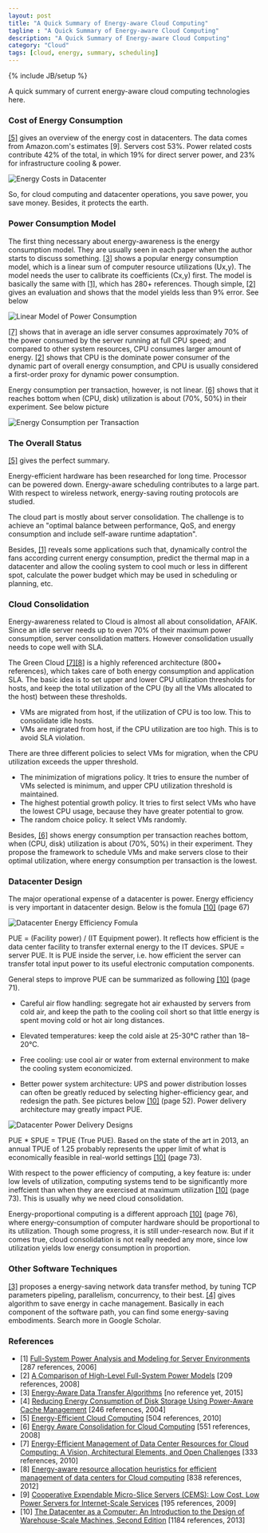 ```yaml
---
layout: post
title: "A Quick Summary of Energy-aware Cloud Computing"
tagline : "A Quick Summary of Energy-aware Cloud Computing"
description: "A Quick Summary of Energy-aware Cloud Computing"
category: "Cloud"
tags: [cloud, energy, summary, scheduling]
---
```

{% include JB/setup %}

A quick summary of current energy-aware cloud computing technologies here. 

### Cost of Energy Consumption

[\[5\]]() gives an overview of the energy cost in datacenters. The data comes from Amazon.com's estimates [9]. Servers cost 53%. Power related costs contribute 42% of the total, in which 19% for direct server power, and 23% for infrastructure cooling & power.

![Energy Costs in Datacenter](/images/energy-costs-in-datacenter.png "Energy Costs in Datacenter")

So, for cloud computing and datacenter operations, you save power, you save money. Besides, it protects the earth.

### Power Consumption Model

The first thing necessary about energy-awareness is the energy consumption model. They are usually seen in each paper when the author starts to discuss something. [\[3\]]() shows a popular energy consumption model, which is a linear sum of computer resource utilizations (Ux,y). The model needs the user to calibrate its coefficients (Cx,y) first. The model is basically the same with [\[1\]](), which has 280+ references. Though simple, [\[2\]]() gives an evaluation and shows that the model yields less than 9% error. See below

![Linear Model of Power Consumption](/images/linear-model-of-power-consumption.png "Linear Model of Power Consumption")

[\[7\]]() shows that in average an idle server consumes approximately 70% of the power consumed by the server running at full CPU speed; and compared to other system resources, CPU consumes larger amount of energy. [\[2\]]() shows that CPU is the dominate power consumer of the dynamic part of overall energy consumption, and CPU is usually considered a first-order proxy for dynamic power consumption.

Energy consumption per transaction, however, is not linear. [\[6\]]() shows that it reaches bottom when (CPU, disk) utilization is about (70%, 50%) in their experiment. See below picture

![Energy Consumption per Transaction](/images/energy-consumption-per-transaction.png "Energy Consumption per Transaction")

### The Overall Status

[\[5\]]() gives the perfect summary.

Energy-efficient hardware has been researched for long time. Processor can be powered down. Energy-aware scheduling contributes to a large part. With respect to wireless network, energy-saving routing protocols are studied.

The cloud part is mostly about server consolidation. The challenge is to achieve an "optimal balance between performance, QoS, and energy consumption and include self-aware runtime adaptation".

Besides, [\[1\]]() reveals some applications such that, dynamically control the fans according current energy consumption, predict the thermal map in a datacenter and allow the cooling system to cool much or less in different spot, calculate the power budget which may be used in scheduling or planning, etc.

### Cloud Consolidation

Energy-awareness related to Cloud is almost all about consolidation, AFAIK. Since an idle server needs up to even 70% of their maximum power consumption, server consolidation matters. However consolidation usually needs to cope well with SLA.

The Green Cloud [\[7\]]()[\[8\]]() is a highly referenced architecture (800+ references), which takes care of both energy consumption and application SLA. The basic idea is to set upper and lower CPU utilization thresholds for hosts, and keep the total utilization of the CPU (by all the VMs allocated to the host) between these thresholds.

  * VMs are migrated from host, if the utilization of CPU is too low. This to consolidate idle hosts.
  * VMs are migrated from host, if the CPU utilization are too high. This is to avoid SLA violation.

There are three different policies to select VMs for migration, when the CPU utilization exceeds the upper threshold.

  * The minimization of migrations policy. It tries to ensure the number of VMs selected is minimum, and upper CPU utilization threshold is maintained.
  * The highest potential growth policy. It tries to first select VMs who have the lowest CPU usage, because they have greater potential to grow.
  * The random choice policy. It select VMs randomly.

Besides, [\[6\]]() shows energy consumption per transaction reaches bottom, when (CPU, disk) utilization is about (70%, 50%) in their experiment. They propose the framework to schedule VMs and make servers close to their optimal utilization, where energy consumption per transaction is the lowest.

### Datacenter Design

The major operational expense of a datacenter is power. Energy efficiency is very important in datacenter design. Below is the fomula [\[10\]]() (page 67)

![Datacenter Energy Efficiency Fomula](/images/datacenter-energy-efficiency-formula.png "Datacenter Energy Efficiency Fomula")

PUE = (Facility power) / (IT Equipment power). It reflects how efficient is the data center facility to transfer external energy to the IT devices. SPUE = server PUE. It is PUE inside the server, i.e. how efficient the server can transfer total input power to its useful electronic computation components.

General steps to improve PUE can be summarized as following [\[10\]]() (page 71).

  * Careful air flow handling:  segregate hot air exhausted by servers from cold air, and keep the path to the cooling coil short so that little energy is spent moving cold or hot air long distances.

  * Elevated temperatures: keep the cold aisle at 25-30°C rather than 18–20°C.

  * Free cooling: use cool air or water from external environment to make the cooling system economicized.

  * Better power system architecture: UPS and power distribution losses can often be greatly reduced by selecting higher-efficiency gear, and redesign the path. See pictures below [\[10\]]() (page 52). Power delivery architecture may greatly impact PUE.

![Datacenter Power Delivery Designs](/images/datacenter-ups-path-designs.png "Datacenter Power Delivery Designs")

PUE * SPUE = TPUE (True PUE). Based on the state of the art in 2013, an annual TPUE of 1.25 probably represents the upper limit of what is economically feasible in real-world settings [\[10\]]() (page 73).

With respect to the power efficiency of computing, a key feature is: under low levels of utilization, computing systems tend to be significantly more ineffcient than when they are exercised at maximum utilization [\[10\]]() (page 73). This is usually why we need cloud consolidation.

Energy-proportional computing is a different approach [\[10\]]() (page 76), where energy-consumption of computer hardware should be proportional to its utilization. Though some progress, it is still under-research now. But if it comes true, cloud consolidation is not really needed any more, since low utilization yields low energy consumption in proportion.

### Other Software Techniques

[\[3\]]() proposes a energy-saving network data transfer method, by tuning TCP parameters pipeling, parallelism, concurrency, to their best. [\[4\]]() gives algorithm to save energy in cache management. Basically in each component of the software path, you can find some energy-saving embodiments. Search more in Google Scholar.

### References

* \[1\] [Full-System Power Analysis and Modeling for Server Environments](http://www-mount.ece.umn.edu/~jjyi/MoBS/2006/program/3A-Economou.pdf) \[287 references, 2006\]
* \[2\] [A Comparison of High-Level Full-System Power Models](https://www.usenix.org/legacy/event/hotpower08/tech/full_papers/rivoire/rivoire_html/) \[209 references, 2008\]
* \[3\] [Energy-Aware Data Transfer Algorithms](http://www.cse.buffalo.edu/faculty/tkosar/papers/sc_2015.pdf) \[no reference yet, 2015\]
* \[4\] [Reducing Energy Consumption of Disk Storage Using Power-Aware Cache Management](http://opera.ucsd.edu/paper/HPCA04.pdf) \[246 references, 2004\]
* \[5\] [Energy-Efficient Cloud Computing](http://san.ee.imperial.ac.uk/publications/EfficientCloud.pdf) \[504 references, 2010\]
* \[6\] [Energy Aware Consolidation for Cloud Computing](https://www.usenix.org/legacy/events/hotpower08/tech/full_papers/srikantaiah/srikantaiah_html/main.html) \[551 references, 2008\]
* \[7\] [Energy-Efficient Management of Data Center Resources for Cloud Computing: A Vision, Architectural Elements, and Open Challenges](http://128.250.22.134/papers/GreenCloud2010.pdf) \[333 references, 2010\]
* \[8\] [Energy-aware resource allocation heuristics for efficient management of data centers for Cloud computing](http://www.cloudbus.org/papers/Energy-Aware-CloudResourceAllocation-FGCS2012.pdf) \[838 references, 2012\]
* \[9\] [Cooperative Expendable Micro-Slice Servers (CEMS): Low Cost, Low Power Servers for Internet-Scale Services](http://www-db.cs.wisc.edu/cidr/cidr2009/JamesHamilton_CEMS.pdf) \[195 references, 2009\]
* \[10\] [The Datacenter as a Computer: An Introduction to the Design of Warehouse-Scale Machines, Second Edition](https://cseweb.ucsd.edu/classes/wi14/cse141/pdf/10/18_Synthesis_Lecture_Data_Center_2.pdf) \[1184 references, 2013\]
